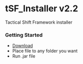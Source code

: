# tSF_Installer v2.2
Tactical Shift Framework installer

### Getting Started
- [Download](https://github.com/10Dozen/tSF_Installer/raw/master/tSF_Installer_v2.1.jar)
- Place file to any folder you want
- Run .jar file
